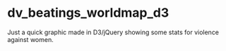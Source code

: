 dv_beatings_worldmap_d3
=======================

Just a quick graphic made in D3/jQuery showing some stats for violence against women.
